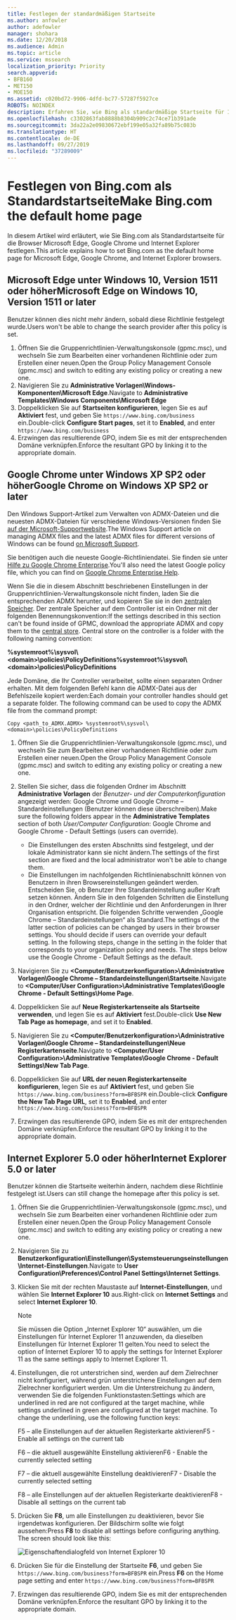 ```yaml
---
title: Festlegen der standardmäßigen Startseite
ms.author: anfowler
author: adefowler
manager: shohara
ms.date: 12/20/2018
ms.audience: Admin
ms.topic: article
ms.service: mssearch
localization_priority: Priority
search.appverid:
- BFB160
- MET150
- MOE150
ms.assetid: c020bd72-9906-4dfd-bc77-57287f5927ce
ROBOTS: NOINDEX
description: Erfahren Sie, wie Bing als standardmäßige Startseite für Ihr Unternehmen mit Microsoft Search festlegen.
ms.openlocfilehash: c3302863fab8888b8304b909c2c74ce71b391ade
ms.sourcegitcommit: 3da22a2e09830672ebf199e05a32fa89b75c083b
ms.translationtype: HT
ms.contentlocale: de-DE
ms.lasthandoff: 09/27/2019
ms.locfileid: "37289009"
---
```

# <a name="make-bingcom-the-default-home-page"></a><span data-ttu-id="5fcc1-103">Festlegen von Bing.com als Standardstartseite</span><span class="sxs-lookup"><span data-stu-id="5fcc1-103">Make Bing.com the default home page</span></span>

<span data-ttu-id="5fcc1-104">In diesem Artikel wird erläutert, wie Sie Bing.com als Standardstartseite für die Browser Microsoft Edge, Google Chrome und Internet Explorer festlegen.</span><span class="sxs-lookup"><span data-stu-id="5fcc1-104">This article explains how to set Bing.com as the default home page for Microsoft Edge, Google Chrome, and Internet Explorer browsers.</span></span> 
  
 
## <a name="microsoft-edge-on-windows-10-version-1511-or-later"></a><span data-ttu-id="5fcc1-105">Microsoft Edge unter Windows 10, Version 1511 oder höher</span><span class="sxs-lookup"><span data-stu-id="5fcc1-105">Microsoft Edge on Windows 10, Version 1511 or later</span></span>

<span data-ttu-id="5fcc1-106">Benutzer können dies nicht mehr ändern, sobald diese Richtlinie festgelegt wurde.</span><span class="sxs-lookup"><span data-stu-id="5fcc1-106">Users won't be able to change the search provider after this policy is set.</span></span> 

1. <span data-ttu-id="5fcc1-107">Öffnen Sie die Gruppenrichtlinien-Verwaltungskonsole (gpmc.msc), und wechseln Sie zum Bearbeiten einer vorhandenen Richtlinie oder zum Erstellen einer neuen.</span><span class="sxs-lookup"><span data-stu-id="5fcc1-107">Open the Group Policy Management Console (gpmc.msc) and switch to editing any existing policy or creating a new one.</span></span> 
1. <span data-ttu-id="5fcc1-108">Navigieren Sie zu **Administrative Vorlagen\Windows-Komponenten\Microsoft Edge**.</span><span class="sxs-lookup"><span data-stu-id="5fcc1-108">Navigate to **Administrative Templates\Windows Components\Microsoft Edge**</span></span>    
1. <span data-ttu-id="5fcc1-109">Doppelklicken Sie auf **Startseiten konfigurieren**, legen Sie es auf **Aktiviert** fest, und geben Sie `https://www.bing.com/business` ein.</span><span class="sxs-lookup"><span data-stu-id="5fcc1-109">Double-click **Configure Start pages**, set it to **Enabled**, and enter `https://www.bing.com/business`</span></span>
1.  <span data-ttu-id="5fcc1-110">Erzwingen das resultierende GPO, indem Sie es mit der entsprechenden Domäne verknüpfen.</span><span class="sxs-lookup"><span data-stu-id="5fcc1-110">Enforce the resultant GPO by linking it to the appropriate domain.</span></span>

  
## <a name="google-chrome-on-windows-xp-sp2-or-later"></a><span data-ttu-id="5fcc1-111">Google Chrome unter Windows XP SP2 oder höher</span><span class="sxs-lookup"><span data-stu-id="5fcc1-111">Google Chrome on Windows XP SP2 or later</span></span>


<span data-ttu-id="5fcc1-112">Den Windows Support-Artikel zum Verwalten von ADMX-Dateien und die neuesten ADMX-Dateien für verschiedene Windows-Versionen finden Sie [auf der Microsoft-Supportwebsite](https://support.microsoft.com/help/3087759/how-to-create-and-manage-the-central-store-for-group-policy-administra).</span><span class="sxs-lookup"><span data-stu-id="5fcc1-112">The Windows Support article on managing ADMX files and the latest ADMX files for different versions of Windows can be found [on Microsoft Support](https://support.microsoft.com/help/3087759/how-to-create-and-manage-the-central-store-for-group-policy-administra).</span></span>

<span data-ttu-id="5fcc1-113">Sie benötigen auch die neueste Google-Richtliniendatei. Sie finden sie unter [Hilfe zu Google Chrome Enterprise](https://support.google.com/chrome/a/answer/187202).</span><span class="sxs-lookup"><span data-stu-id="5fcc1-113">You'll also need the latest Google policy file, which you can find on [Google Chrome Enterprise Help](https://support.google.com/chrome/a/answer/187202).</span></span>
  
<span data-ttu-id="5fcc1-p101">Wenn Sie die in diesem Abschnitt beschriebenen Einstellungen in der Gruppenrichtlinien-Verwaltungskonsole nicht finden, laden Sie die entsprechenden ADMX herunter, und kopieren Sie sie in den [zentralen Speicher](https://docs.microsoft.com/previous-versions/windows/it-pro/windows-vista/cc748955%28v%3dws.10%29). Der zentrale Speicher auf dem Controller ist ein Ordner mit der folgenden Benennungskonvention:</span><span class="sxs-lookup"><span data-stu-id="5fcc1-p101">If the settings described in this section can't be found inside of GPMC, download the appropriate ADMX and copy them to the [central store](https://docs.microsoft.com/previous-versions/windows/it-pro/windows-vista/cc748955%28v%3dws.10%29). Central store on the controller is a folder with the following naming convention:</span></span>
  
 <span data-ttu-id="5fcc1-116">**%systemroot%\sysvol\\<domain\>\policies\PolicyDefinitions**</span><span class="sxs-lookup"><span data-stu-id="5fcc1-116">**%systemroot%\sysvol\\<domain\>\policies\PolicyDefinitions**</span></span>
  
<span data-ttu-id="5fcc1-p102">Jede Domäne, die Ihr Controller verarbeitet, sollte einen separaten Ordner erhalten. Mit dem folgenden Befehl kann die ADMX-Datei aus der Befehlszeile kopiert werden:</span><span class="sxs-lookup"><span data-stu-id="5fcc1-p102">Each domain your controller handles should get a separate folder. The following command can be used to copy the ADMX file from the command prompt:</span></span>
  
 `Copy <path_to_ADMX.ADMX> %systemroot%\sysvol\<domain>\policies\PolicyDefinitions`
  
1. <span data-ttu-id="5fcc1-119">Öffnen Sie die Gruppenrichtlinien-Verwaltungskonsole (gpmc.msc), und wechseln Sie zum Bearbeiten einer vorhandenen Richtlinie oder zum Erstellen einer neuen.</span><span class="sxs-lookup"><span data-stu-id="5fcc1-119">Open the Group Policy Management Console (gpmc.msc) and switch to editing any existing policy or creating a new one.</span></span>
1. <span data-ttu-id="5fcc1-120">Stellen Sie sicher, dass die folgenden Ordner im Abschnitt **Administrative Vorlagen** der *Benutzer- und der Computerkonfiguration* angezeigt werden: Google Chrome und Google Chrome – Standardeinstellungen (Benutzer können diese überschreiben).</span><span class="sxs-lookup"><span data-stu-id="5fcc1-120">Make sure the following folders appear in the **Administrative Templates** section of both *User/Computer Configuration*: Google Chrome and Google Chrome - Default Settings (users can override).</span></span>
   - <span data-ttu-id="5fcc1-121">Die Einstellungen des ersten Abschnitts sind festgelegt, und der lokale Administrator kann sie nicht ändern.</span><span class="sxs-lookup"><span data-stu-id="5fcc1-121">The settings of the first section are fixed and the local administrator won't be able to change them.</span></span>
   - <span data-ttu-id="5fcc1-p103">Die Einstellungen im nachfolgenden Richtlinienabschnitt können von Benutzern in ihren Browsereinstellungen geändert werden. Entscheiden Sie, ob Benutzer Ihre Standardeinstellung außer Kraft setzen können. Ändern Sie in den folgenden Schritten die Einstellung in den Ordner, welcher der Richtlinie und den Anforderungen in Ihrer Organisation entspricht. Die folgenden Schritte verwenden „Google Chrome – Standardeinstellungen“ als Standard.</span><span class="sxs-lookup"><span data-stu-id="5fcc1-p103">The settings of the latter section of policies can be changed by users in their browser settings. You should decide if users can override your default setting. In the following steps, change in the setting in the folder that corresponds to your organization policy and needs. The steps below use the Google Chrome - Default Settings as the default.</span></span>

1. <span data-ttu-id="5fcc1-126">Navigieren Sie zu **&lt;Computer/Benutzerkonfiguration&gt;\Administrative Vorlagen\Google Chrome – Standardeinstellungen\Startseite**.</span><span class="sxs-lookup"><span data-stu-id="5fcc1-126">Navigate to **&lt;Computer/User Configuration&gt;\Administrative Templates\Google Chrome - Default Settings\Home Page**.</span></span> 
1. <span data-ttu-id="5fcc1-127">Doppelklicken Sie auf **Neue Registerkartenseite als Startseite verwenden**, und legen Sie es auf **Aktiviert** fest.</span><span class="sxs-lookup"><span data-stu-id="5fcc1-127">Double-click **Use New Tab Page as homepage**, and set it to **Enabled**.</span></span> 
1. <span data-ttu-id="5fcc1-128">Navigieren Sie zu **&lt;Computer/Benutzerkonfiguration&gt;\Administrative Vorlagen\Google Chrome – Standardeinstellungen\Neue Registerkartenseite**.</span><span class="sxs-lookup"><span data-stu-id="5fcc1-128">Navigate to **&lt;Computer/User Configuration&gt;\Administrative Templates\Google Chrome - Default Settings\New Tab Page**.</span></span> 
1. <span data-ttu-id="5fcc1-129">Doppelklicken Sie auf **URL der neuen Registerkartenseite konfigurieren**, legen Sie es auf **Aktiviert** fest, und geben Sie `https://www.bing.com/business?form=BFBSPR` ein.</span><span class="sxs-lookup"><span data-stu-id="5fcc1-129">Double-click **Configure the New Tab Page URL**, set it to **Enabled**, and enter `https://www.bing.com/business?form=BFBSPR`</span></span> 
1. <span data-ttu-id="5fcc1-130">Erzwingen das resultierende GPO, indem Sie es mit der entsprechenden Domäne verknüpfen.</span><span class="sxs-lookup"><span data-stu-id="5fcc1-130">Enforce the resultant GPO by linking it to the appropriate domain.</span></span>

## <a name="internet-explorer-50-or-later"></a><span data-ttu-id="5fcc1-131">Internet Explorer 5.0 oder höher</span><span class="sxs-lookup"><span data-stu-id="5fcc1-131">Internet Explorer 5.0 or later</span></span>
<span data-ttu-id="5fcc1-132">Benutzer können die Startseite weiterhin ändern, nachdem diese Richtlinie festgelegt ist.</span><span class="sxs-lookup"><span data-stu-id="5fcc1-132">Users can still change the homepage after this policy is set.</span></span> 

1. <span data-ttu-id="5fcc1-133">Öffnen Sie die Gruppenrichtlinien-Verwaltungskonsole (gpmc.msc), und wechseln Sie zum Bearbeiten einer vorhandenen Richtlinie oder zum Erstellen einer neuen.</span><span class="sxs-lookup"><span data-stu-id="5fcc1-133">Open the Group Policy Management Console (gpmc.msc) and switch to editing any existing policy or creating a new one.</span></span>
    
2. <span data-ttu-id="5fcc1-134">Navigieren Sie zu **Benutzerkonfiguration\Einstellungen\Systemsteuerungseinstellungen\Internet-Einstellungen**.</span><span class="sxs-lookup"><span data-stu-id="5fcc1-134">Navigate to **User Configuration\Preferences\Control Panel Settings\Internet Settings**.</span></span>
    
3. <span data-ttu-id="5fcc1-135">Klicken Sie mit der rechten Maustaste auf **Internet-Einstellungen**, und wählen Sie **Internet Explorer 10** aus.</span><span class="sxs-lookup"><span data-stu-id="5fcc1-135">Right-click on **Internet Settings** and select **Internet Explorer 10**.</span></span>
    
    > [!NOTE]
    > <span data-ttu-id="5fcc1-136">Sie müssen die Option „Internet Explorer 10“ auswählen, um die Einstellungen für Internet Explorer 11 anzuwenden, da dieselben Einstellungen für Internet Explorer 11 gelten.</span><span class="sxs-lookup"><span data-stu-id="5fcc1-136">You need to select the option of Internet Explorer 10 to apply the settings for Internet Explorer 11 as the same settings apply to Internet Explorer 11.</span></span> 
  
4. <span data-ttu-id="5fcc1-p104">Einstellungen, die rot unterstrichen sind, werden auf dem Zielrechner nicht konfiguriert, während grün unterstrichene Einstellungen auf dem Zielrechner konfiguriert werden. Um die Unterstreichung zu ändern, verwenden Sie die folgenden Funktionstasten:</span><span class="sxs-lookup"><span data-stu-id="5fcc1-p104">Settings which are underlined in red are not configured at the target machine, while settings underlined in green are configured at the target machine. To change the underlining, use the following function keys:</span></span>
    
    <span data-ttu-id="5fcc1-139">F5 – alle Einstellungen auf der aktuellen Registerkarte aktivieren</span><span class="sxs-lookup"><span data-stu-id="5fcc1-139">F5 - Enable all settings on the current tab</span></span>
    
    <span data-ttu-id="5fcc1-140">F6 – die aktuell ausgewählte Einstellung aktivieren</span><span class="sxs-lookup"><span data-stu-id="5fcc1-140">F6 - Enable the currently selected setting</span></span>
    
    <span data-ttu-id="5fcc1-141">F7 – die aktuell ausgewählte Einstellung deaktivieren</span><span class="sxs-lookup"><span data-stu-id="5fcc1-141">F7 - Disable the currently selected setting</span></span>
    
    <span data-ttu-id="5fcc1-142">F8 – alle Einstellungen auf der aktuellen Registerkarte deaktivieren</span><span class="sxs-lookup"><span data-stu-id="5fcc1-142">F8 - Disable all settings on the current tab</span></span>
    
5. <span data-ttu-id="5fcc1-p105">Drücken Sie **F8**, um alle Einstellungen zu deaktivieren, bevor Sie irgendetwas konfigurieren. Der Bildschirm sollte wie folgt aussehen:</span><span class="sxs-lookup"><span data-stu-id="5fcc1-p105">Press **F8** to disable all settings before configuring anything. The screen should look like this:</span></span> 
    
    ![Eigenschaftendialogfeld von Internet Explorer 10](media/2fd55755-5007-4e33-a795-c42ce2fcef4a.jpg)
  
6. <span data-ttu-id="5fcc1-146">Drücken Sie für die Einstellung der Startseite **F6**, und geben Sie `https://www.bing.com/business?form=BFBSPR` ein.</span><span class="sxs-lookup"><span data-stu-id="5fcc1-146">Press **F6** on the Home page setting and enter `https://www.bing.com/business?form=BFBSPR`</span></span>
    
7. <span data-ttu-id="5fcc1-147">Erzwingen das resultierende GPO, indem Sie es mit der entsprechenden Domäne verknüpfen.</span><span class="sxs-lookup"><span data-stu-id="5fcc1-147">Enforce the resultant GPO by linking it to the appropriate domain.</span></span>